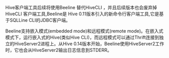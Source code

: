 Hive客户端工具后续将使用Beeline 替代HiveCLI ，并且后续版本也会废弃掉HiveCLI 客户端工具,Beeline是 Hive 0.11版本引入的新命令行客户端工具,它是基于SQLLine CLI的JDBC客户端。

Beeline支持嵌入模式(embedded mode)和远程模式(remote mode)。在嵌入式模式下，运行嵌入式的Hive(类似Hive CLI)，而远程模式可以通过Thrift连接到独立的HiveServer2进程上。从Hive 0.14版本开始，Beeline使用HiveServer2工作时，它也会从HiveServer2输出日志信息到STDERR。
